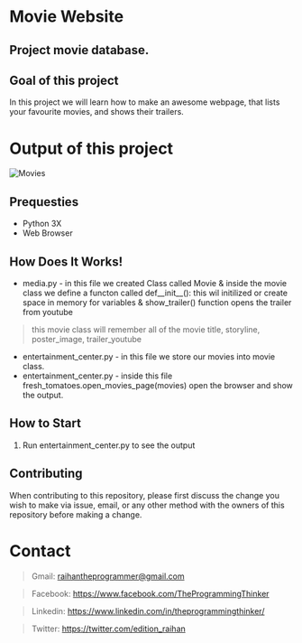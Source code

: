 # Movie Website
## Project movie database.

## Goal of this project
In this project we will learn how to make an awesome webpage, that lists your favourite movies, and shows their trailers.

# Output of this project
![Movies](https://github.com/theprogrammingthinker/Python-Project-Based-Practice/blob/master/movie_website/screenshot/screenshot.png)

## Prequesties
- Python 3X
- Web Browser

## How Does It Works!
* media.py - in this file we created Class called Movie & inside the movie class we define a functon called def__init__(): this wil initilized or create space in memory for variables & show_trailer() function opens the trailer from youtube
> this movie class will remember all of the movie title, storyline, poster_image, trailer_youtube
* entertainment_center.py - in this file we store our movies into movie class.
* entertainment_center.py - inside this file fresh_tomatoes.open_movies_page(movies) open the browser and show the output.

## How to Start
1. Run entertainment_center.py to see the output

## Contributing
When contributing to this repository, please first discuss the change you wish to make via issue, email, or any other method with the owners of this repository before making a change.

# Contact
> Gmail: raihantheprogrammer@gmail.com

> Facebook: https://www.facebook.com/TheProgrammingThinker

> Linkedin: https://www.linkedin.com/in/theprogrammingthinker/

> Twitter: https://twitter.com/edition_raihan
